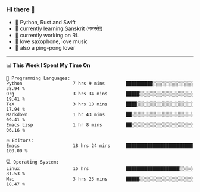 ### Hi there 👋

- 📙 Python, Rust and Swift
- 🌱 currently learning Sanskrit (नमस्ते!)
- 🔭 currently working on RL
- 🎷 love saxophone, love music
- 🏓 also a ping-pong lover

<!--
**ZiqinGong/ZiqinGong** is a ✨ _special_ ✨ repository because its `README.md` (this file) appears on your GitHub profile.

Here are some ideas to get you started:

- 🔭 I’m currently working on ...
- 🌱 I’m currently learning ...
- 👯 I’m looking to collaborate on ...
- 🤔 I’m looking for help with ...
- 💬 Ask me about ...
- 📫 gongzq0301@sjtu.edu.cn
- 😄 Pronouns: ...
- ⚡ Fun fact: ...
-->

---

<!--START_SECTION:waka-->
📊 **This Week I Spent My Time On** 

```text
💬 Programming Languages: 
Python                   7 hrs 9 mins        ██████████░░░░░░░░░░░░░░░   38.94 % 
Org                      3 hrs 34 mins       █████░░░░░░░░░░░░░░░░░░░░   19.41 % 
TeX                      3 hrs 18 mins       ████░░░░░░░░░░░░░░░░░░░░░   17.94 % 
Markdown                 1 hr 43 mins        ██░░░░░░░░░░░░░░░░░░░░░░░   09.41 % 
Emacs Lisp               1 hr 8 mins         ██░░░░░░░░░░░░░░░░░░░░░░░   06.16 % 

🔥 Editors: 
Emacs                    18 hrs 24 mins      █████████████████████████   100.00 % 

💻 Operating System: 
Linux                    15 hrs              ████████████████████░░░░░   81.53 % 
Mac                      3 hrs 23 mins       █████░░░░░░░░░░░░░░░░░░░░   18.47 % 
```


<!--END_SECTION:waka-->
